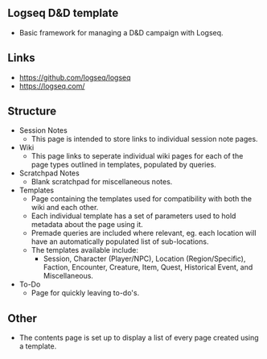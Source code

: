 ## Logseq D&D template
- Basic framework for managing a D&amp;D campaign with Logseq.

## Links
- https://github.com/logseq/logseq
- https://logseq.com/

## Structure
- Session Notes
  - This page is intended to store links to individual session note pages.
- Wiki
  - This page links to seperate individual wiki pages for each of the page types outlined in templates, populated by queries.
- Scratchpad Notes
  - Blank scratchpad for miscellaneous notes.
- Templates
  - Page containing the templates used for compatibility with both the wiki and each other.
  - Each individual template has a set of parameters used to hold metadata about the page using it.
  - Premade queries are included where relevant, eg. each location will have an automatically populated list of sub-locations.
  - The templates available include:
    - Session, Character (Player/NPC), Location (Region/Specific), Faction, Encounter, Creature, Item, Quest, Historical Event, and Miscellaneous.
- To-Do
  - Page for quickly leaving to-do's.

## Other
- The contents page is set up to display a list of every page created using a template.
